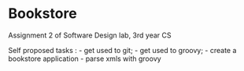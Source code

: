 # Bookstore
Assignment 2 of Software Design lab, 3rd year CS

Self proposed tasks : 
							- get used to git;
							- get used to groovy;
							- create a bookstore application
							- parse xmls with groovy
